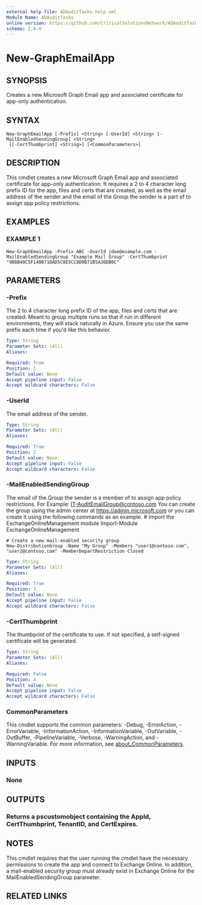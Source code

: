 ```yaml
---
external help file: ADAuditTasks-help.xml
Module Name: ADAuditTasks
online version: https://github.com/CriticalSolutionsNetwork/ADAuditTasks/tree/main/help/New-GraphEmailApp.md
schema: 2.0.0
---
```


# New-GraphEmailApp

## SYNOPSIS
Creates a new Microsoft Graph Email app and associated certificate for app-only authentication.

## SYNTAX

```
New-GraphEmailApp [-Prefix] <String> [-UserId] <String> [-MailEnabledSendingGroup] <String>
 [[-CertThumbprint] <String>] [<CommonParameters>]
```

## DESCRIPTION
This cmdlet creates a new Microsoft Graph Email app and associated certificate for app-only authentication.
It requires a 2 to 4 character long prefix ID for the app, files and certs that are created, as well as the
email address of the sender and the email of the Group the sender is a part of to assign app policy restrictions.

## EXAMPLES

### EXAMPLE 1
```
New-GraphEmailApp -Prefix ABC -UserId jdoe@example.com -MailEnabledSendingGroup "Example Mail Group" -CertThumbprint "9B8B40C5F148B710AD5C0E5CC8D0B71B5A30DB0C"
```

## PARAMETERS

### -Prefix
The 2 to 4 character long prefix ID of the app, files and certs that are created.
Meant to group multiple runs
so that if run in different environments, they will stack naturally in Azure.
Ensure you use the same prefix each
time if you'd like this behavior.

```yaml
Type: String
Parameter Sets: (All)
Aliases:

Required: True
Position: 1
Default value: None
Accept pipeline input: False
Accept wildcard characters: False
```

### -UserId
The email address of the sender.

```yaml
Type: String
Parameter Sets: (All)
Aliases:

Required: True
Position: 2
Default value: None
Accept pipeline input: False
Accept wildcard characters: False
```

### -MailEnabledSendingGroup
The email of the Group the sender is a member of to assign app policy restrictions.
For Example: IT-AuditEmailGroup@contoso.com
You can create the group using the admin center at https://admin.microsoft.com or you can create it
using the following commands as an example.
    # Import the ExchangeOnlineManagement module
    Import-Module ExchangeOnlineManagement

    # Create a new mail-enabled security group
    New-DistributionGroup -Name "My Group" -Members "user1@contoso.com", "user2@contoso.com" -MemberDepartRestriction Closed

```yaml
Type: String
Parameter Sets: (All)
Aliases:

Required: True
Position: 3
Default value: None
Accept pipeline input: False
Accept wildcard characters: False
```

### -CertThumbprint
The thumbprint of the certificate to use.
If not specified, a self-signed certificate will be generated.

```yaml
Type: String
Parameter Sets: (All)
Aliases:

Required: False
Position: 4
Default value: None
Accept pipeline input: False
Accept wildcard characters: False
```

### CommonParameters
This cmdlet supports the common parameters: -Debug, -ErrorAction, -ErrorVariable, -InformationAction, -InformationVariable, -OutVariable, -OutBuffer, -PipelineVariable, -Verbose, -WarningAction, and -WarningVariable. For more information, see [about_CommonParameters](http://go.microsoft.com/fwlink/?LinkID=113216).

## INPUTS

### None
## OUTPUTS

### Returns a pscustomobject containing the AppId, CertThumbprint, TenantID, and CertExpires.
## NOTES
This cmdlet requires that the user running the cmdlet have the necessary permissions
to create the app and connect to Exchange Online.
In addition, a mail-enabled security
group must already exist in Exchange Online for the MailEnabledSendingGroup parameter.

## RELATED LINKS

